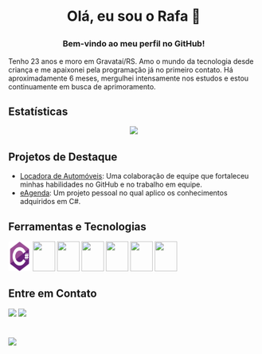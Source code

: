 # <p align="center">Olá, eu sou o Rafa 👋</p>

<h3 align="center">Bem-vindo ao meu perfil no GitHub!</h3>

Tenho 23 anos e moro em Gravataí/RS. Amo o mundo da tecnologia desde criança e me apaixonei pela programação já no primeiro contato. Há aproximadamente 6 meses, mergulhei intensamente nos estudos e estou continuamente em busca de aprimoramento.

## Estatísticas

<div align="center">
  <img height="150cm" src="https://github-readme-stats.vercel.app/api/top-langs/?username=rafawashere1&layout=compact&theme=gotham"/>
</div>

## Projetos de Destaque

- [Locadora de Automóveis](https://github.com/rafawashere1/LocadoraAutomoveis): Uma colaboração de equipe que fortaleceu minhas habilidades no GitHub e no trabalho em equipe.
- [eAgenda](https://github.com/rafawashere1/eAgenda): Um projeto pessoal no qual aplico os conhecimentos adquiridos em C#.

## Ferramentas e Tecnologias

<div>
   <img height="60" width="45" src="https://raw.githubusercontent.com/devicons/devicon/master/icons/csharp/csharp-original.svg"/>
   <img height="60" width="45" src="https://cdn.jsdelivr.net/gh/devicons/devicon/icons/dotnetcore/dotnetcore-original.svg"/>
   <img height="60" width="45" src="https://cdn.jsdelivr.net/gh/devicons/devicon/icons/javascript/javascript-original.svg" />
   <img height="60" width="45" src="https://cdn.jsdelivr.net/gh/devicons/devicon/icons/typescript/typescript-original.svg"/>
   <img height="60" width="45" src="https://cdn.jsdelivr.net/gh/devicons/devicon/icons/html5/html5-original.svg"/>
   <img height="60" width="45" src="https://cdn.jsdelivr.net/gh/devicons/devicon/icons/css3/css3-original.svg"/>
   <img height="60" width="45" src="https://cdn.jsdelivr.net/gh/devicons/devicon/icons/angularjs/angularjs-plain.svg"/>
<div>

## Entre em Contato

<div>
  <a href="https://www.linkedin.com/in/rafawashere/" target="_blank"><img src="https://img.shields.io/badge/-LinkedIn-%230077B5?style=for-the-badge&logo=linkedin&logoColor=white" target="_blank"></a>
  <a href="mailto:rafaelsantos138@hotmail.com"><img src="https://img.shields.io/badge/-Hotmail-%23333?style=for-the-badge&logo=windows&logoColor=white" target="_blank"></a>
</div>

#

![](https://komarev.com/ghpvc/?username=rafawashere1&style=for-the-badge)
